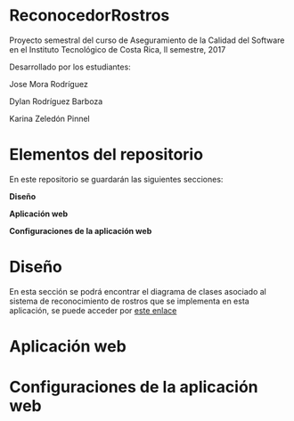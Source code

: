 # ReconocedorRostros
Proyecto semestral del curso de Aseguramiento de la Calidad del Software en el Instituto Tecnológico de Costa Rica, ll semestre, 2017
  
Desarrollado por los estudiantes:

Jose  Mora Rodríguez

Dylan Rodríguez Barboza

Karina Zeledón Pinnel
  
# Elementos del repositorio  

En este repositorio se guardarán las siguientes secciones:

**Diseño**

**Aplicación web**

**Configuraciones de la aplicación web**

# Diseño 

En esta sección se podrá encontrar el diagrama de clases asociado al sistema de reconocimiento de rostros que se implementa en esta aplicación, se puede acceder por [este enlace](https://github.com/dylanrodbar/ReconocedorRostros/tree/master/Dise%C3%B1o)

# Aplicación web

# Configuraciones de la aplicación web

